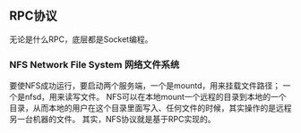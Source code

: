 ## RPC协议
无论是什么RPC，底层都是Socket编程。

### NFS Network File System 网络文件系统
要使NFS成功运行，要启动两个服务端，一个是mountd，用来挂载文件路径；
一个是nfsd，用来读写文件。
NFS可以在本地mount一个远程的目录到本地的一个目录，从而本地的用户在这个目录里面写入、任何文件的时候，其实操作的是远程另一台机器的文件。
其实，NFS协议就是基于RPC实现的。
